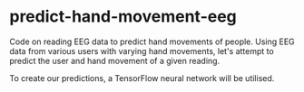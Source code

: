 # predict-hand-movement-eeg
Code on reading EEG data to predict hand movements of people.
Using EEG data from various users with varying hand movements, let's attempt to predict the user and hand movement of a given reading.

To create our predictions, a TensorFlow neural network will be utilised. 
